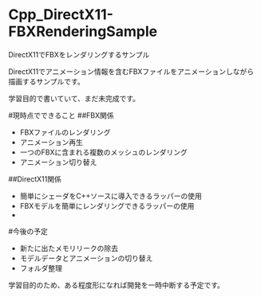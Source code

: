 # Cpp_DirectX11-FBXRenderingSample
DirectX11でFBXをレンダリングするサンプル

DirectX11でアニメーション情報を含むFBXファイルをアニメーションしながら描画するサンプルです。

学習目的で書いていて、まだ未完成です。

#現時点でできること
##FBX関係
* FBXファイルのレンダリング
* アニメーション再生
* 一つのFBXに含まれる複数のメッシュのレンダリング
* アニメーション切り替え

##DirectX11関係
* 簡単にシェーダをC++ソースに導入できるラッパーの使用
* FBXモデルを簡単にレンダリングできるラッパーの使用
* 

#今後の予定
* 新たに出たメモリリークの除去
* モデルデータとアニメーションの切り替え
* フォルダ整理

学習目的のため、ある程度形になれば開発を一時中断する予定です。
